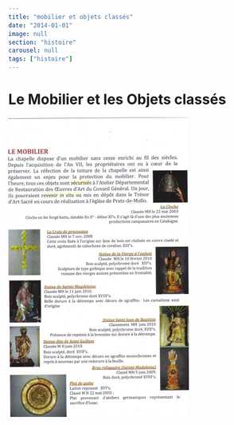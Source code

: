 ```yaml
---
title: "mobilier et objets classés"
date: "2014-01-01"
image: null
section: "histoire"
carousel: null
tags: ["histoire"]
---
```


# Le Mobilier et les Objets classés

<img
  alt
  src="/images/le-mobilier-objets-classa-s-1-jpg.jpg"
  style="width: 363px; height: 600px"
/>
